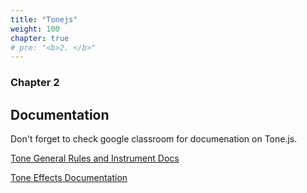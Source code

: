```yaml
---
title: "Tonejs"
weight: 100
chapter: true
# pre: "<b>2. </b>"
---
```


### Chapter 2

## Documentation

Don't forget to check google classroom for documenation on Tone.js.

[Tone General Rules and Instrument Docs](https://drive.google.com/drive/folders/1JiWiCgqSuXdYbDVLH4IgNbZqGNCi3jMw)

[Tone Effects Documentation](https://drive.google.com/open?id=17qRwp8q--n8KOMZeJDm_EDuTDy6vDH4n)
